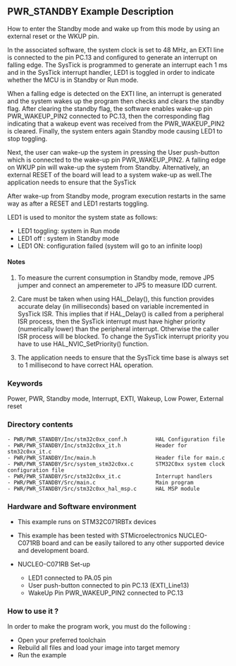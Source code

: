 ## <b>PWR_STANDBY Example Description</b>

How to enter the Standby mode and wake up from this mode by using an external reset or the WKUP pin.

In the associated software, the system clock is set to 48 MHz, an EXTI line
is connected to the pin PC.13 and configured to generate an
interrupt on falling edge.
The SysTick is programmed to generate an interrupt each 1 ms and in the SysTick
interrupt handler, LED1 is toggled in order to indicate whether the MCU is in Standby or Run mode.

When a falling edge is detected on the EXTI line, an interrupt is generated and the system wakes up
the program then checks and clears the standby flag.
After clearing the standby flag, the software enables wake-up pin PWR_WAKEUP_PIN2 connected to PC.13, then
the corresponding flag indicating that a wakeup event was received from the PWR_WAKEUP_PIN2 is cleared.
Finally, the system enters again Standby mode causing LED1 to stop toggling.

Next, the user can wake-up the system in pressing the User push-button which is connected
to the wake-up pin PWR_WAKEUP_PIN2.
A falling edge on WKUP pin will wake-up the system from Standby.
Alternatively, an external RESET of the board will lead to a system wake-up as well.The application needs to ensure that the SysTick

After wake-up from Standby mode, program execution restarts in the same way as after
a RESET and LED1 restarts toggling.

LED1 is used to monitor the system state as follows:

 - LED1 toggling: system in Run mode
 - LED1 off : system in Standby mode
 - LED1 ON: configuration failed (system will go to an infinite loop)

#### <b>Notes</b>
   1. To measure the current consumption in Standby mode, remove JP5 jumper
      and connect an amperemeter to JP5 to measure IDD current.

   2. Care must be taken when using HAL_Delay(), this function provides accurate delay (in milliseconds)
      based on variable incremented in SysTick ISR. This implies that if HAL_Delay() is called from
      a peripheral ISR process, then the SysTick interrupt must have higher priority (numerically lower)
      than the peripheral interrupt. Otherwise the caller ISR process will be blocked.
      To change the SysTick interrupt priority you have to use HAL_NVIC_SetPriority() function.

   3. The application needs to ensure that the SysTick time base is always set to 1 millisecond
      to have correct HAL operation.

### <b>Keywords</b>

Power, PWR, Standby mode, Interrupt, EXTI, Wakeup, Low Power, External reset

### <b>Directory contents</b>

	- PWR/PWR_STANDBY/Inc/stm32c0xx_conf.h         HAL Configuration file
	- PWR/PWR_STANDBY/Inc/stm32c0xx_it.h           Header for stm32c0xx_it.c
    - PWR/PWR_STANDBY/Inc/main.h                   Header file for main.c
    - PWR/PWR_STANDBY/Src/system_stm32c0xx.c       STM32C0xx system clock configuration file
    - PWR/PWR_STANDBY/Src/stm32c0xx_it.c           Interrupt handlers
    - PWR/PWR_STANDBY/Src/main.c                   Main program
    - PWR/PWR_STANDBY/Src/stm32c0xx_hal_msp.c      HAL MSP module

### <b>Hardware and Software environment</b> 

  - This example runs on STM32C071RBTx devices

  - This example has been tested with STMicroelectronics NUCLEO-C071RB
    board and can be easily tailored to any other supported device
    and development board.

  - NUCLEO-C071RB Set-up
    - LED1 connected to PA.05 pin
    - User push-button connected to pin PC.13 (EXTI_Line13)
    - WakeUp Pin PWR_WAKEUP_PIN2 connected to PC.13

### <b>How to use it ?</b> 

In order to make the program work, you must do the following :

 - Open your preferred toolchain
 - Rebuild all files and load your image into target memory
 - Run the example

